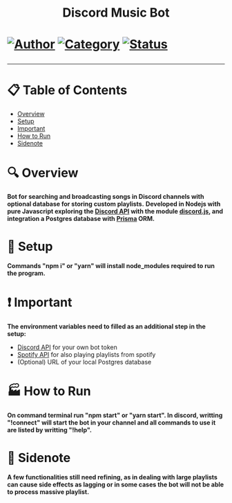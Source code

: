 <h1 align="center">Discord Music Bot<h1>
  
[![Author](https://img.shields.io/badge/author-Tfbio-brightgreen)](https://github.com/tfbio)
[![Category](https://img.shields.io/badge/category-personal_project-brightgreen)](#)
[![Status](https://img.shields.io/badge/status-finished-brightgreen)](#)

---
# :clipboard: Table of Contents

* [Overview](#mag-overview)
* [Setup](#wrench-setup)
* [Important](#heavy_exclamation_mark-important)
* [How to Run](#factory-how-to-run)
* [Sidenote](#e-mail-sidenote)

# :mag: Overview

**Bot for searching and broadcasting songs in Discord channels with optional database for storing custom playlists.**
**Developed in Nodejs with pure Javascript exploring the [Discord API](https://discord.com/developers/docs/intro) with the module [discord.js](https://discord.js.org/#/),
and integration a Postgres database with [Prisma](https://www.prisma.io/) ORM.**


# :wrench: Setup

**Commands "npm i" or "yarn" will install node_modules required to run the program.**

# :heavy_exclamation_mark: Important

**The environment variables need to filled as an additional step in the setup:**
- [Discord API](https://discord.com/developers/docs/intro) for your own bot token
- [Spotify API](https://developer.spotify.com/) for also playing playlists from spotify
- (Optional) URL of your local Postgres database

# :factory: How to Run

**On command terminal run "npm start" or "yarn start". In discord, writting "!connect" will start the bot in your channel and all commands to use it are listed by writting "!help".**

# :e-mail: Sidenote
**A few functionalities still need refining, as in dealing with large playlists can cause side effects as lagging or in some cases the bot will not be able to process massive playlist.**
